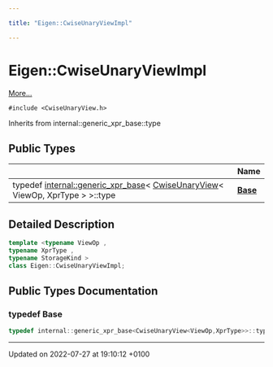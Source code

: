 ```yaml
---

title: "Eigen::CwiseUnaryViewImpl"

---
```


# Eigen::CwiseUnaryViewImpl



 [More...](#detailed-description)


`#include <CwiseUnaryView.h>`

Inherits from internal::generic_xpr_base::type

## Public Types

|                | Name           |
| -------------- | -------------- |
| typedef <a href="http://example.org/classes/structeigen_1_1internal_1_1generic__xpr__base/">internal::generic_xpr_base</a>< <a href="http://example.org/classes/classeigen_1_1cwiseunaryview/">CwiseUnaryView</a>< ViewOp, XprType > >::type | **[Base](http://example.org/classes/classeigen_1_1cwiseunaryviewimpl/#typedef-base)**  |

## Detailed Description

```cpp
template <typename ViewOp ,
typename XprType ,
typename StorageKind >
class Eigen::CwiseUnaryViewImpl;
```

## Public Types Documentation

### typedef Base

```cpp
typedef internal::generic_xpr_base<CwiseUnaryView<ViewOp,XprType>>::type Eigen::CwiseUnaryViewImpl< ViewOp, XprType, StorageKind >::Base;
```


-------------------------------

Updated on 2022-07-27 at 19:10:12 +0100